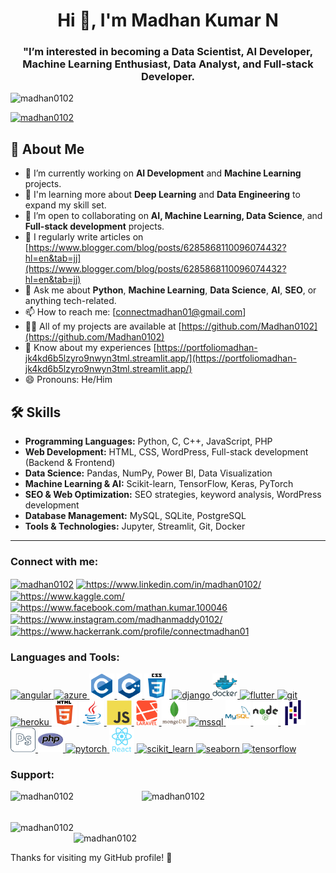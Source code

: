 <h1 align="center">Hi 👋, I'm Madhan Kumar N</h1>
<h3 align="center">"I’m interested in becoming a Data Scientist, AI Developer, Machine Learning Enthusiast, Data Analyst, and Full-stack Developer.</h3>

<p align="left"> <img src="https://komarev.com/ghpvc/?username=madhan0102&label=Profile%20views&color=0e75b6&style=flat" alt="madhan0102" /> </p>

<p align="left"> <a href="https://github.com/ryo-ma/github-profile-trophy"><img src="https://github-profile-trophy.vercel.app/?username=madhan0102" alt="madhan0102" /></a> </p>

## 🚀 About Me

- 🔭 I’m currently working on **AI Development** and **Machine Learning** projects.
- 🌱 I'm learning more about **Deep Learning** and **Data Engineering** to expand my skill set.
- 👯 I’m open to collaborating on **AI, Machine Learning, Data Science**, and **Full-stack development** projects.
- 📝 I regularly write articles on [https://www.blogger.com/blog/posts/6285868110096074432?hl=en&tab=jj](https://www.blogger.com/blog/posts/6285868110096074432?hl=en&tab=jj)
- 💬 Ask me about **Python**, **Machine Learning**, **Data Science**, **AI**, **SEO**, or anything tech-related.
- 📫 How to reach me: [connectmadhan01@gmail.com]
- 👨‍💻 All of my projects are available at [https://github.com/Madhan0102](https://github.com/Madhan0102)
- 📄 Know about my experiences [https://portfoliomadhan-jk4kd6b5lzyro9nwyn3tml.streamlit.app/](https://portfoliomadhan-jk4kd6b5lzyro9nwyn3tml.streamlit.app/)
- 😄 Pronouns: He/Him

## 🛠️ Skills

- **Programming Languages:** Python, C, C++, JavaScript, PHP
- **Web Development:** HTML, CSS, WordPress, Full-stack development (Backend & Frontend)
- **Data Science:** Pandas, NumPy, Power BI, Data Visualization
- **Machine Learning & AI:** Scikit-learn, TensorFlow, Keras, PyTorch
- **SEO & Web Optimization:** SEO strategies, keyword analysis, WordPress development
- **Database Management:** MySQL, SQLite, PostgreSQL
- **Tools & Technologies:** Jupyter, Streamlit, Git, Docker



---

<h3 align="left">Connect with me:</h3>
<p align="left">
<a href="https://twitter.com/madhan0102" target="blank"><img align="center" src="https://raw.githubusercontent.com/rahuldkjain/github-profile-readme-generator/master/src/images/icons/Social/twitter.svg" alt="madhan0102" height="30" width="40" /></a>
<a href="https://linkedin.com/in/https://www.linkedin.com/in/madhan0102/" target="blank"><img align="center" src="https://raw.githubusercontent.com/rahuldkjain/github-profile-readme-generator/master/src/images/icons/Social/linked-in-alt.svg" alt="https://www.linkedin.com/in/madhan0102/" height="30" width="40" /></a>
<a href="https://kaggle.com/https://www.kaggle.com/" target="blank"><img align="center" src="https://raw.githubusercontent.com/rahuldkjain/github-profile-readme-generator/master/src/images/icons/Social/kaggle.svg" alt="https://www.kaggle.com/" height="30" width="40" /></a>
<a href="https://fb.com/https://www.facebook.com/mathan.kumar.100046" target="blank"><img align="center" src="https://raw.githubusercontent.com/rahuldkjain/github-profile-readme-generator/master/src/images/icons/Social/facebook.svg" alt="https://www.facebook.com/mathan.kumar.100046" height="30" width="40" /></a>
<a href="https://instagram.com/https://www.instagram.com/madhanmaddy0102/" target="blank"><img align="center" src="https://raw.githubusercontent.com/rahuldkjain/github-profile-readme-generator/master/src/images/icons/Social/instagram.svg" alt="https://www.instagram.com/madhanmaddy0102/" height="30" width="40" /></a>
<a href="https://www.hackerrank.com/https://www.hackerrank.com/profile/connectmadhan01" target="blank"><img align="center" src="https://raw.githubusercontent.com/rahuldkjain/github-profile-readme-generator/master/src/images/icons/Social/hackerrank.svg" alt="https://www.hackerrank.com/profile/connectmadhan01" height="30" width="40" /></a>
</p>

<h3 align="left">Languages and Tools:</h3>
<p align="left"> <a href="https://angular.io" target="_blank" rel="noreferrer"> <img src="https://angular.io/assets/images/logos/angular/angular.svg" alt="angular" width="40" height="40"/> </a> <a href="https://azure.microsoft.com/en-in/" target="_blank" rel="noreferrer"> <img src="https://www.vectorlogo.zone/logos/microsoft_azure/microsoft_azure-icon.svg" alt="azure" width="40" height="40"/> </a> <a href="https://www.cprogramming.com/" target="_blank" rel="noreferrer"> <img src="https://raw.githubusercontent.com/devicons/devicon/master/icons/c/c-original.svg" alt="c" width="40" height="40"/> </a> <a href="https://www.w3schools.com/cpp/" target="_blank" rel="noreferrer"> <img src="https://raw.githubusercontent.com/devicons/devicon/master/icons/cplusplus/cplusplus-original.svg" alt="cplusplus" width="40" height="40"/> </a> <a href="https://www.w3schools.com/css/" target="_blank" rel="noreferrer"> <img src="https://raw.githubusercontent.com/devicons/devicon/master/icons/css3/css3-original-wordmark.svg" alt="css3" width="40" height="40"/> </a> <a href="https://www.djangoproject.com/" target="_blank" rel="noreferrer"> <img src="https://cdn.worldvectorlogo.com/logos/django.svg" alt="django" width="40" height="40"/> </a> <a href="https://www.docker.com/" target="_blank" rel="noreferrer"> <img src="https://raw.githubusercontent.com/devicons/devicon/master/icons/docker/docker-original-wordmark.svg" alt="docker" width="40" height="40"/> </a> <a href="https://flutter.dev" target="_blank" rel="noreferrer"> <img src="https://www.vectorlogo.zone/logos/flutterio/flutterio-icon.svg" alt="flutter" width="40" height="40"/> </a> <a href="https://git-scm.com/" target="_blank" rel="noreferrer"> <img src="https://www.vectorlogo.zone/logos/git-scm/git-scm-icon.svg" alt="git" width="40" height="40"/> </a> <a href="https://heroku.com" target="_blank" rel="noreferrer"> <img src="https://www.vectorlogo.zone/logos/heroku/heroku-icon.svg" alt="heroku" width="40" height="40"/> </a> <a href="https://www.w3.org/html/" target="_blank" rel="noreferrer"> <img src="https://raw.githubusercontent.com/devicons/devicon/master/icons/html5/html5-original-wordmark.svg" alt="html5" width="40" height="40"/> </a> <a href="https://www.java.com" target="_blank" rel="noreferrer"> <img src="https://raw.githubusercontent.com/devicons/devicon/master/icons/java/java-original.svg" alt="java" width="40" height="40"/> </a> <a href="https://developer.mozilla.org/en-US/docs/Web/JavaScript" target="_blank" rel="noreferrer"> <img src="https://raw.githubusercontent.com/devicons/devicon/master/icons/javascript/javascript-original.svg" alt="javascript" width="40" height="40"/> </a> <a href="https://laravel.com/" target="_blank" rel="noreferrer"> <img src="https://raw.githubusercontent.com/devicons/devicon/master/icons/laravel/laravel-plain-wordmark.svg" alt="laravel" width="40" height="40"/> </a> <a href="https://www.mongodb.com/" target="_blank" rel="noreferrer"> <img src="https://raw.githubusercontent.com/devicons/devicon/master/icons/mongodb/mongodb-original-wordmark.svg" alt="mongodb" width="40" height="40"/> </a> <a href="https://www.microsoft.com/en-us/sql-server" target="_blank" rel="noreferrer"> <img src="https://www.svgrepo.com/show/303229/microsoft-sql-server-logo.svg" alt="mssql" width="40" height="40"/> </a> <a href="https://www.mysql.com/" target="_blank" rel="noreferrer"> <img src="https://raw.githubusercontent.com/devicons/devicon/master/icons/mysql/mysql-original-wordmark.svg" alt="mysql" width="40" height="40"/> </a> <a href="https://nodejs.org" target="_blank" rel="noreferrer"> <img src="https://raw.githubusercontent.com/devicons/devicon/master/icons/nodejs/nodejs-original-wordmark.svg" alt="nodejs" width="40" height="40"/> </a> <a href="https://pandas.pydata.org/" target="_blank" rel="noreferrer"> <img src="https://raw.githubusercontent.com/devicons/devicon/2ae2a900d2f041da66e950e4d48052658d850630/icons/pandas/pandas-original.svg" alt="pandas" width="40" height="40"/> </a> <a href="https://www.photoshop.com/en" target="_blank" rel="noreferrer"> <img src="https://raw.githubusercontent.com/devicons/devicon/master/icons/photoshop/photoshop-line.svg" alt="photoshop" width="40" height="40"/> </a> <a href="https://www.php.net" target="_blank" rel="noreferrer"> <img src="https://raw.githubusercontent.com/devicons/devicon/master/icons/php/php-original.svg" alt="php" width="40" height="40"/> </a> <a href="https://pytorch.org/" target="_blank" rel="noreferrer"> <img src="https://www.vectorlogo.zone/logos/pytorch/pytorch-icon.svg" alt="pytorch" width="40" height="40"/> </a> <a href="https://reactjs.org/" target="_blank" rel="noreferrer"> <img src="https://raw.githubusercontent.com/devicons/devicon/master/icons/react/react-original-wordmark.svg" alt="react" width="40" height="40"/> </a> <a href="https://scikit-learn.org/" target="_blank" rel="noreferrer"> <img src="https://upload.wikimedia.org/wikipedia/commons/0/05/Scikit_learn_logo_small.svg" alt="scikit_learn" width="40" height="40"/> </a> <a href="https://seaborn.pydata.org/" target="_blank" rel="noreferrer"> <img src="https://seaborn.pydata.org/_images/logo-mark-lightbg.svg" alt="seaborn" width="40" height="40"/> </a> <a href="https://www.tensorflow.org" target="_blank" rel="noreferrer"> <img src="https://www.vectorlogo.zone/logos/tensorflow/tensorflow-icon.svg" alt="tensorflow" width="40" height="40"/> </a> </p>

<h3 align="left">Support:</h3>
<p><a href="https://www.buymeacoffee.com/madhan0102"> <img align="left" src="https://cdn.buymeacoffee.com/buttons/v2/default-yellow.png" height="50" width="210" alt="madhan0102" /></a><a href="https://ko-fi.com/madhan0102"> <img align="left" src="https://cdn.ko-fi.com/cdn/kofi3.png?v=3" height="50" width="210" alt="madhan0102" /></a></p><br><br>

<p><img align="left" src="https://github-readme-stats.vercel.app/api/top-langs?username=madhan0102&show_icons=true&locale=en&layout=compact" alt="madhan0102" /></p>

<p>&nbsp;<img align="center" src="https://github-readme-stats.vercel.app/api?username=madhan0102&show_icons=true&locale=en" alt="madhan0102" /></p>

Thanks for visiting my GitHub profile! 🚀
